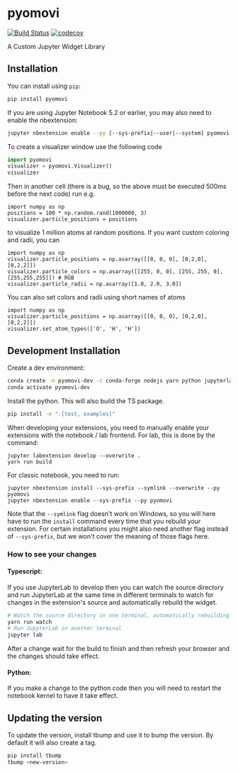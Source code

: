 
# pyomovi

[![Build Status](https://travis-ci.org/andeplane/pyomovi.svg?branch=master)](https://travis-ci.org/andeplane/pyomovi)
[![codecov](https://codecov.io/gh/andeplane/pyomovi/branch/master/graph/badge.svg)](https://codecov.io/gh/andeplane/pyomovi)


A Custom Jupyter Widget Library

## Installation

You can install using `pip`:

```bash
pip install pyomovi
```

If you are using Jupyter Notebook 5.2 or earlier, you may also need to enable
the nbextension:
```bash
jupyter nbextension enable --py [--sys-prefix|--user|--system] pyomovi
```

To create a visualizer window use the following code
```python
import pyomovi
visualizer = pyomovi.Visualizer()
visualizer
```
Then in another cell (there is a bug, so the above must be executed 500ms before the next code) run e.g.
```
import numpy as np
positions = 100 * np.random.rand(1000000, 3)
visualizer.particle_positions = positions
```
to visualize 1 million atoms at random positions. If you want custom coloring and radii, you can
```
import numpy as np
visualizer.particle_positions = np.asarray([[0, 0, 0], [0,2,0], [0,2,2]])
visualizer.particle_colors = np.asarray([[255, 0, 0], [255, 255, 0], [255,255,255]]) # RGB
visualizer.particle_radii = np.asarray([1.0, 2.0, 3.0])
```

You can also set colors and radii using short names of atoms
```
import numpy as np
visualizer.particle_positions = np.asarray([[0, 0, 0], [0,2,0], [0,2,2]])
visualizer.set_atom_types(['O', 'H', 'H'])
```

## Development Installation

Create a dev environment:
```bash
conda create -n pyomovi-dev -c conda-forge nodejs yarn python jupyterlab
conda activate pyomovi-dev
```

Install the python. This will also build the TS package.
```bash
pip install -e ".[test, examples]"
```

When developing your extensions, you need to manually enable your extensions with the
notebook / lab frontend. For lab, this is done by the command:

```
jupyter labextension develop --overwrite .
yarn run build
```

For classic notebook, you need to run:

```
jupyter nbextension install --sys-prefix --symlink --overwrite --py pyomovi
jupyter nbextension enable --sys-prefix --py pyomovi
```

Note that the `--symlink` flag doesn't work on Windows, so you will here have to run
the `install` command every time that you rebuild your extension. For certain installations
you might also need another flag instead of `--sys-prefix`, but we won't cover the meaning
of those flags here.

### How to see your changes
#### Typescript:
If you use JupyterLab to develop then you can watch the source directory and run JupyterLab at the same time in different
terminals to watch for changes in the extension's source and automatically rebuild the widget.

```bash
# Watch the source directory in one terminal, automatically rebuilding when needed
yarn run watch
# Run JupyterLab in another terminal
jupyter lab
```

After a change wait for the build to finish and then refresh your browser and the changes should take effect.

#### Python:
If you make a change to the python code then you will need to restart the notebook kernel to have it take effect.

## Updating the version

To update the version, install tbump and use it to bump the version.
By default it will also create a tag.

```bash
pip install tbump
tbump <new-version>
```

